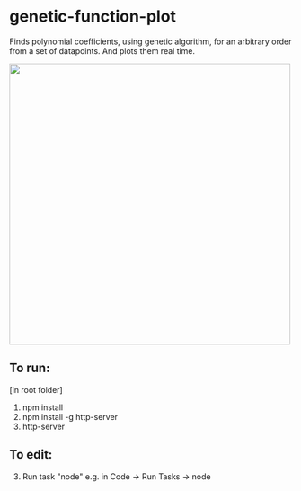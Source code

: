 # genetic-function-plot
Finds polynomial coefficients, using genetic algorithm, for an arbitrary order from a set of datapoints. And plots them real time. 

<img src="http://i.imgur.com/1JdHBlw.png" width="500">

## To run:

[in root folder]
1. npm install
2. npm install -g http-server
3. http-server

## To edit:

3. Run task "node" e.g. in Code -> Run Tasks -> node